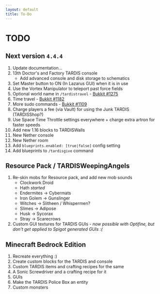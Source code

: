 ```yaml
---
layout: default
title: To-Do
---
```


# TODO

## Next version `4.4.4`
1. Update documentation...
2. 13th Doctor's and Factory TARDIS console
   * Add advanced console and disk storage to schematics
3. Set Master button to ON (In Lazarus GUI) when it is in use
4. Use the Vortex Manipulator to teleport past force fields
5. Optional world name in `/tardistravel` - [Bukkit #1275](https://dev.bukkit.org/projects/tardis/issues/1275)
6. Time travel - [Bukkit #1182](https://dev.bukkit.org/projects/tardis/issues/1182)
7. More sudo commands - [Bukkit #1109](https://dev.bukkit.org/projects/tardis/issues/1109)
8.  Charge players a fee (via Vault) for using the Junk TARDIS (TARDISShop?)
9. Use Space Time Throttle settings everywhere + charge extra artron for faster speeds
10. Add new 1.16 blocks to TARDISWalls
11. New Nether console
12. New Nether room
13. Add `blueprints.enabled: [true|false]` config setting
14. Add blueprints to `/tardisgive` command

## Resource Pack / TARDISWeepingAngels
1. Re-skin mobs for Resource pack, and add new mob sounds
   * Clockwork Droid
   * Hath _started_
   * Endermites -> Cybermats
   * Iron Golem -> Gunslinger
   * Witches -> Slitheen / Whispermen?
   * Slimes -> Adipose
   * Husk -> Sycorax
   * Stray -> Scarecrows
2. Custom GUI textures for TARDIS GUIs - _now possible with Optifine, but don't get applied to Spigot generated GUIs :(_

## Minecraft Bedrock Edition
1. Recreate everything :)
2. Create custom blocks for the TARDIS and console
3. Custom TARDIS items and crafting recipes for the same
4. A Sonic Screwdriver and a crafting recipe for it
5. GUIs
6. Make the TARDIS Police Box an entity
7. Custom monsters

